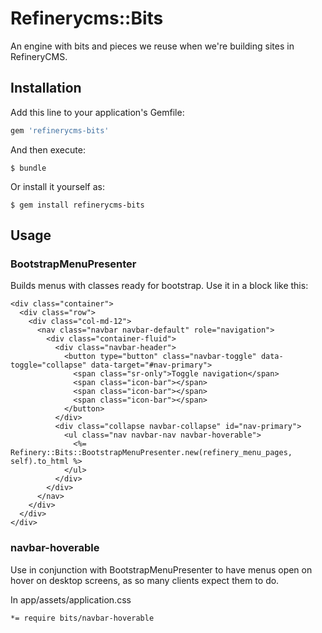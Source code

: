 # Refinerycms::Bits

An engine with bits and pieces we reuse when we're building sites in RefineryCMS.

## Installation

Add this line to your application's Gemfile:

```ruby
gem 'refinerycms-bits'
```

And then execute:

    $ bundle

Or install it yourself as:

    $ gem install refinerycms-bits

## Usage

### BootstrapMenuPresenter
Builds menus with classes ready for bootstrap. Use it in a block like this:

```
<div class="container">
  <div class="row">
    <div class="col-md-12">
      <nav class="navbar navbar-default" role="navigation">
        <div class="container-fluid">
          <div class="navbar-header">
            <button type="button" class="navbar-toggle" data-toggle="collapse" data-target="#nav-primary">
              <span class="sr-only">Toggle navigation</span>
              <span class="icon-bar"></span>
              <span class="icon-bar"></span>
              <span class="icon-bar"></span>
            </button>
          </div>
          <div class="collapse navbar-collapse" id="nav-primary">
            <ul class="nav navbar-nav navbar-hoverable">
              <%= Refinery::Bits::BootstrapMenuPresenter.new(refinery_menu_pages, self).to_html %>
            </ul>
          </div>
        </div>
      </nav>
    </div>
  </div>
</div>
```

### navbar-hoverable
Use in conjunction with BootstrapMenuPresenter to have menus open on hover on desktop screens, as so many clients expect them to do.

In app/assets/application.css
```
*= require bits/navbar-hoverable

```

